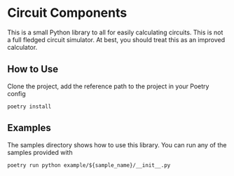 # Circuit Components
This is a small Python library to all for easily calculating circuits.  This is not
a full fledged circuit simulator. At best, you should treat this as an improved
calculator.  

## How to Use
Clone the project, add the reference path to the project in your Poetry config
```
poetry install
```

## Examples
The samples directory shows how to use this library.  You can run any of the 
samples provided with
```
poetry run python example/${sample_name}/__init__.py
```


